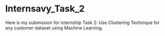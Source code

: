 # Internsavy_Task_2
Here is my submission for internship Task 2: Use Clustering Technique for any customer dataset using Machine Learning.
